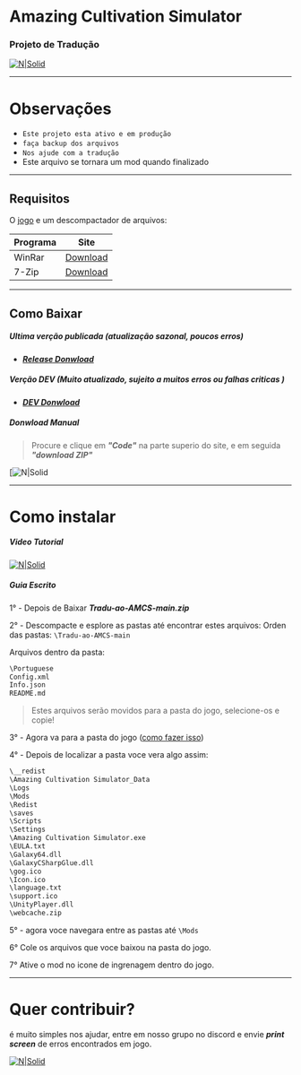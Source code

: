 #  Amazing Cultivation Simulator
### Projeto de Tradução

[![N|Solid](https://img.icons8.com/color/200/brazil.png)](https://github.com/IzanagiK/Tradu-ao-AMCS)

------------------------------------------

# Observações

- `Este projeto esta ativo e em produção`
- `faça backup dos arquivos`
- `Nos ajude com a tradução`
- Este arquivo se tornara um mod quando finalizado


- ----------------------------------------
## Requisitos 
O [jogo](https://store.steampowered.com/app/955900/Amazing_Cultivation_Simulator/) e um descompactador de arquivos:

| Programa | Site |
| ------ | ------ |
| WinRar | [Download](https://www.win-rar.com/download.html?&L=9) |
| 7-Zip | [Download](https://www.7-zip.org/download.html) |
---
## Como Baixar

##### Ultima verção publicada (atualização sazonal, poucos erros)
-  [***Release Donwload***](https://github.com/IzanagiK/Tradu-ao-AMCS/archive/refs/heads/main.zip)

##### Verção DEV (Muito atualizado, sujeito a muitos erros ou falhas criticas )
-  [***DEV Donwload***](https://github.com/IzanagiK/Tradu-ao-AMCS/archive/refs/heads/updatebranch.zip)

##### Donwload Manual

> Procure e clique em ***"Code"*** na parte superio do site, e em seguida ***"download ZIP"***

[![N|Solid](https://camo.githubusercontent.com/463e423ed811bb718d52ab3eaf823f95cfc43b9353a45e8aa887b00fd45c54ee/68747470733a2f2f692e696d6775722e636f6d2f4e4d57487763472e706e67)



--------------------------

# Como instalar 

##### Video Tutorial
[![N|Solid](https://cdn-icons-png.flaticon.com/128/400/400425.png)](https://www.youtube.com/watch?v=UPI6qxdAizY)

##### Guia Escrito

1° - Depois de Baixar ***Tradu-ao-AMCS-main.zip***

2° - Descompacte e esplore as pastas até encontrar estes arquivos:
Orden das pastas: `\Tradu-ao-AMCS-main`

Arquivos dentro da pasta:
```sh
\Portuguese
Config.xml
Info.json
README.md
```
> Estes arquivos serão movidos para a pasta do jogo, selecione-os e copie!

3° - Agora va para a pasta do jogo ([como fazer isso](https://www.youtube.com/watch?v=L_OiijviEyM))

4° - Depois de localizar a pasta voce vera algo assim:

```sh
\__redist
\Amazing Cultivation Simulator_Data
\Logs
\Mods
\Redist
\saves
\Scripts
\Settings
\Amazing Cultivation Simulator.exe
\EULA.txt
\Galaxy64.dll
\GalaxyCSharpGlue.dll
\gog.ico
\Icon.ico
\language.txt
\support.ico
\UnityPlayer.dll
\webcache.zip
```
5° - agora voce navegara entre as pastas até `\Mods`

6° Cole os arquivos que voce baixou na pasta do jogo.

7° Ative o mod no icone de ingrenagem dentro do jogo.

-----------------------
# Quer contribuir?

é muito simples nos ajudar, entre em nosso grupo no discord e envie ***print screen*** de erros encontrados em jogo.

[![N|Solid](https://img.icons8.com/clouds/200/discord-new-logo.png)](https://discord.gg/6NRMD9bWfR)

   [dill]: <https://github.com/joemccann/dillinger>
   [git-repo-url]: <https://github.com/joemccann/dillinger.git>
   [john gruber]: <http://daringfireball.net>
   [df1]: <http://daringfireball.net/projects/markdown/>
   [markdown-it]: <https://github.com/markdown-it/markdown-it>
   [Ace Editor]: <http://ace.ajax.org>
   [node.js]: <http://nodejs.org>
   [Twitter Bootstrap]: <http://twitter.github.com/bootstrap/>
   [jQuery]: <http://jquery.com>
   [@tjholowaychuk]: <http://twitter.com/tjholowaychuk>
   [express]: <http://expressjs.com>
   [AngularJS]: <http://angularjs.org>
   [Gulp]: <http://gulpjs.com>

   [PlDb]: <https://github.com/joemccann/dillinger/tree/master/plugins/dropbox/README.md>
   [PlGh]: <https://github.com/joemccann/dillinger/tree/master/plugins/github/README.md>
   [PlGd]: <https://github.com/joemccann/dillinger/tree/master/plugins/googledrive/README.md>
   [PlOd]: <https://github.com/joemccann/dillinger/tree/master/plugins/onedrive/README.md>
   [PlMe]: <https://github.com/joemccann/dillinger/tree/master/plugins/medium/README.md>
   [PlGa]: <https://github.com/RahulHP/dillinger/blob/master/plugins/googleanalytics/README.md>
